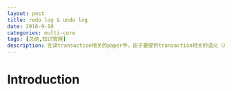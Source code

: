 ```yaml
---
layout: post
title: redo log & undo log
date: 2016-9-10
categories: multi-core
tags: [总结,知识管理]
description: 在读transaction相关的paper中，由于要提供transaction相关的语义（ACID），log成为了必不可少，log又分为redo log和undo log。
---
```


# Introduction

